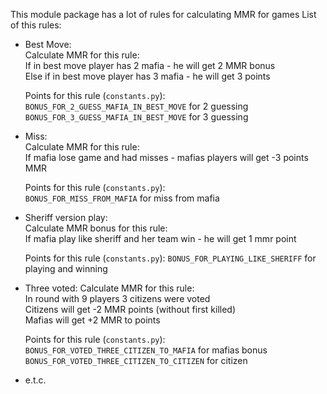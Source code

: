 This module package has a lot of rules for calculating MMR for games
List of this rules:  
 - Best Move:  
   Calculate MMR for this rule:  
   If in best move player has 2 mafia - he will get 2 MMR bonus  
   Else if in best move player has 3 mafia - he will get 3 points  
   
   Points for this rule (`constants.py`):  
   `BONUS_FOR_2_GUESS_MAFIA_IN_BEST_MOVE` for 2 guessing  
   `BONUS_FOR_3_GUESS_MAFIA_IN_BEST_MOVE` for 3 guessing
   
 - Miss:  
   Calculate MMR for this rule:  
   If mafia lose game and had misses - mafias players will get -3 points MMR  
      
   Points for this rule (`constants.py`):  
   `BONUS_FOR_MISS_FROM_MAFIA` for miss from mafia  
 
 - Sheriff version play:  
   Calculate MMR bonus for this rule:  
   If mafia play like sheriff and her team win - he will get 1 mmr point  
   
   Points for this rule (`constants.py`):
   `BONUS_FOR_PLAYING_LIKE_SHERIFF` for playing and winning
   
 - Three voted:
   Calculate MMR for this rule:  
   In round with 9 players 3 citizens were voted  
   Citizens will get -2 MMR points (without first killed)  
   Mafias will get +2 MMR to points  
   
   Points for this rule (`constants.py`):  
   `BONUS_FOR_VOTED_THREE_CITIZEN_TO_MAFIA` for mafias bonus  
   `BONUS_FOR_VOTED_THREE_CITIZEN_TO_CITIZEN` for citizen  
 
 - e.t.c.
